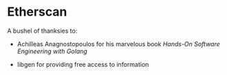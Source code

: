 # Etherscan

A bushel of thanksies to:

* Achilleas Anagnostopoulos for his marvelous book *Hands-On Software Engineering with Golang*

* libgen for providing free access to information
